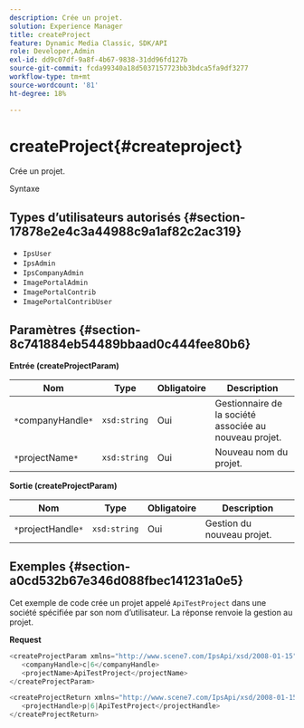 ```yaml
---
description: Crée un projet.
solution: Experience Manager
title: createProject
feature: Dynamic Media Classic, SDK/API
role: Developer,Admin
exl-id: dd9c07df-9a8f-4b67-9838-31dd96fd127b
source-git-commit: fcda99340a18d5037157723bb3bdca5fa9df3277
workflow-type: tm+mt
source-wordcount: '81'
ht-degree: 18%

---
```


# createProject{#createproject}

Crée un projet.

Syntaxe

## Types d’utilisateurs autorisés {#section-17878e2e4c3a44988c9a1af82c2ac319}

* `IpsUser`
* `IpsAdmin`
* `IpsCompanyAdmin`
* `ImagePortalAdmin`
* `ImagePortalContrib`
* `ImagePortalContribUser`

## Paramètres {#section-8c741884eb54489bbaad0c444fee80b6}

**Entrée (createProjectParam)**

| Nom | Type | Obligatoire | Description |
|---|---|---|---|
| `*`companyHandle`*` | `xsd:string` | Oui | Gestionnaire de la société associée au nouveau projet. |
| `*`projectName`*` | `xsd:string` | Oui | Nouveau nom du projet. |

**Sortie (createProjectParam)**

| Nom | Type | Obligatoire | Description |
|---|---|---|---|
| `*`projectHandle`*` | `xsd:string` | Oui | Gestion du nouveau projet. |

## Exemples {#section-a0cd532b67e346d088fbec141231a0e5}

Cet exemple de code crée un projet appelé `ApiTestProject` dans une société spécifiée par son nom d’utilisateur. La réponse renvoie la gestion au projet.

**Request**

```java
<createProjectParam xmlns="http://www.scene7.com/IpsApi/xsd/2008-01-15">
   <companyHandle>c|6</companyHandle>
   <projectName>ApiTestProject</projectName>
</createProjectParam>
```

```java
<createProjectReturn xmlns="http://www.scene7.com/IpsApi/xsd/2008-01-15">
   <projectHandle>p|6|ApiTestProject</projectHandle>
</createProjectReturn>
```

